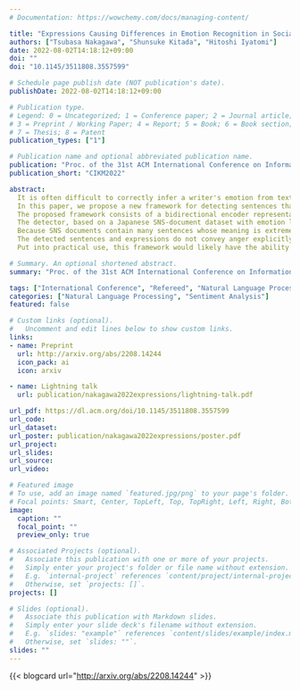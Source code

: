 ```yaml
---
# Documentation: https://wowchemy.com/docs/managing-content/

title: "Expressions Causing Differences in Emotion Recognition in Social Networking Service Documents"
authors: ["Tsubasa Nakagawa", "Shunsuke Kitada", "Hitoshi Iyatomi"]
date: 2022-08-02T14:18:12+09:00
doi: ""
doi: "10.1145/3511808.3557599"

# Schedule page publish date (NOT publication's date).
publishDate: 2022-08-02T14:18:12+09:00

# Publication type.
# Legend: 0 = Uncategorized; 1 = Conference paper; 2 = Journal article;
# 3 = Preprint / Working Paper; 4 = Report; 5 = Book; 6 = Book section;
# 7 = Thesis; 8 = Patent
publication_types: ["1"]

# Publication name and optional abbreviated publication name.
publication: "Proc. of the 31st ACM International Conference on Information & Knowledge Management"
publication_short: "CIKM2022"

abstract: 
  It is often difficult to correctly infer a writer's emotion from text exchanged online, and differences in recognition between writers and readers can be problematic.
  In this paper, we propose a new framework for detecting sentences that create differences in emotion recognition between the writer and the reader and for detecting the kinds of expressions that cause such differences.
  The proposed framework consists of a bidirectional encoder representations from transformers (BERT)-based detector that detects sentences causing differences in emotion recognition and an analysis that acquires expressions that characteristically appear in such sentences.
  The detector, based on a Japanese SNS-document dataset with emotion labels annotated by both the writer and three readers of the social networking service (SNS) documents, detected "hidden-anger sentences" with AUC = 0.772; these sentences gave rise to differences in the recognition of anger.
  Because SNS documents contain many sentences whose meaning is extremely difficult to interpret, by analyzing the sentences detected by this detector, we obtained several expressions that appear characteristically in hidden-anger sentences.
  The detected sentences and expressions do not convey anger explicitly, and it is difficult to infer the writer's anger, but if the implicit anger is pointed out, it becomes possible to guess why the writer is angry.
  Put into practical use, this framework would likely have the ability to mitigate problems based on misunderstandings.

# Summary. An optional shortened abstract.
summary: "Proc. of the 31st ACM International Conference on Information & Knowledge Management (CIKM2022). (**Acceptance rate = 29.04%**)"

tags: ["International Conference", "Refereed", "Natural Language Processing", "International Publication"]
categories: ["Natural Language Processing", "Sentiment Analysis"]
featured: false

# Custom links (optional).
#   Uncomment and edit lines below to show custom links.
links:
- name: Preprint
  url: http://arxiv.org/abs/2208.14244
  icon_pack: ai
  icon: arxiv

- name: Lightning talk
  url: publication/nakagawa2022expressions/lightning-talk.pdf

url_pdf: https://dl.acm.org/doi/10.1145/3511808.3557599
url_code:
url_dataset:
url_poster: publication/nakagawa2022expressions/poster.pdf
url_project:
url_slides:
url_source:
url_video: 

# Featured image
# To use, add an image named `featured.jpg/png` to your page's folder. 
# Focal points: Smart, Center, TopLeft, Top, TopRight, Left, Right, BottomLeft, Bottom, BottomRight.
image:
  caption: ""
  focal_point: ""
  preview_only: true

# Associated Projects (optional).
#   Associate this publication with one or more of your projects.
#   Simply enter your project's folder or file name without extension.
#   E.g. `internal-project` references `content/project/internal-project/index.md`.
#   Otherwise, set `projects: []`.
projects: []

# Slides (optional).
#   Associate this publication with Markdown slides.
#   Simply enter your slide deck's filename without extension.
#   E.g. `slides: "example"` references `content/slides/example/index.md`.
#   Otherwise, set `slides: ""`.
slides: ""
---
```


{{< blogcard url="http://arxiv.org/abs/2208.14244" >}}
